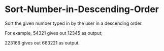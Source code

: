 # Sort-Number-in-Descending-Order

Sort the given number typed in by the user in a descending order.

For example, 54321 gives out 12345 as output;

223166 gives out 663221 as output.
